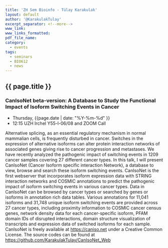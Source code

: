 ```yaml
---
title: 'ZH Sem Bioinfo - Tülay Karakulak'
layout: default
author: '@KarakulakTulay'
excerpt_separator: <!--more-->
www_link:
www_links_formatted:
pdf_file_name:
category:
  - events
tags:
  - seminars
  - BIO612
  - news
---
```


## {{ page.title }}

### CanIsoNet beta-version: A Database to Study the Functional Impact of Isoform Switching Events in Cancer

* Thursday, {{page.date | date: "%Y-%m-%d" }}
* 12:15 UZH Irchel Y55-l-06/08 and ZOOM Call

<!--more-->

Alternative splicing, as an essential regulatory mechanism in normal mammalian cells, is frequently disturbed in cancer. Switches in the expression of alternative isoforms can alter protein interaction networks of associated genes giving rise to cancer progression and metastases. We have recently analyzed the pathogenic impact of switching events in 1209 cancer samples covering 27 different cancer types. In this talk, I will present CanIsoNet (Cancer Isoform specific interaction Network), a database to view, browse and search these isoform switching events. CanIsoNet is the first webserver that incorporates isoform expression data with STRING interaction networks and COSMIC annotations to predict the pathogenic impact of isoform switching events in various cancer types. Data in CanIsoNet can be browsed by cancer types or searched by genes or isoforms in annotation rich data tables. Various annotations for 11,041 isoforms and 31,748 unique isoform switching events are provided across 27 cancer types, including proximity information to COSMIC cancer census genes, network density data for each cancer-specific isoform, PFAM domain IDs of disrupted interactions, domain structure visualization of transcripts and expression data of switched isoforms for each sample. 
CanIsoNet is freely available at https://caniso.net under a Creative Common License. 
The source codes can be found at https://github.com/KarakulakTulay/CanIsoNet_Web
